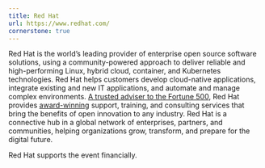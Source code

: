 ```yaml
---
title: Red Hat
url: https://www.redhat.com/
cornerstone: true
---
```


Red Hat is the world’s leading provider of enterprise open source
software solutions, using a community-powered approach to deliver
reliable and high-performing Linux, hybrid cloud, container, and
Kubernetes technologies. Red Hat helps customers develop
cloud-native applications, integrate existing and new IT
applications, and automate and manage complex environments.
[A trusted adviser to the Fortune 500](https://www.redhat.com/en/about/trusted?sc_cid=70160000000e5syAAA),
Red Hat provides [award-winning](https://access.redhat.com/recognition)
support, training, and consulting services that bring the benefits
of open innovation to any industry. Red Hat is a connective hub in
a global network of enterprises, partners, and communities, helping
organizations grow, transform, and prepare for the digital future.

Red Hat supports the event financially.
